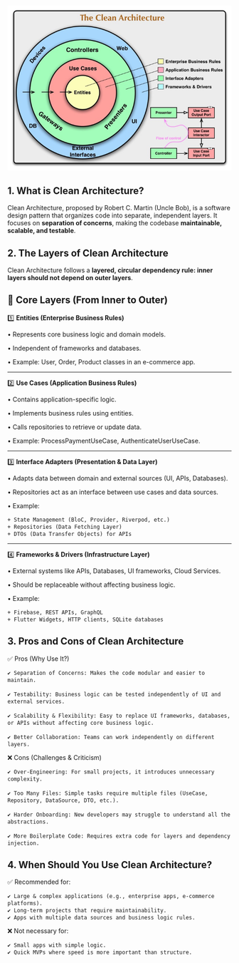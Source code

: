 ![Clean Architecture](https://github.com/tran-huy-phuc/architecture/blob/main/clean-achitecture/introduction/images/clean-architecture.png)

## 1. What is Clean Architecture?

Clean Architecture, proposed by Robert C. Martin (Uncle Bob), is a software design pattern that organizes code into separate, independent layers. It focuses on **separation of concerns**, making the codebase **maintainable, scalable, and testable**.

## 2. The Layers of Clean Architecture

Clean Architecture follows a **layered, circular dependency rule: inner layers should not depend on outer layers**.

## 📌 Core Layers (From Inner to Outer)

1️⃣ **Entities (Enterprise Business Rules)**

• Represents core business logic and domain models.

• Independent of frameworks and databases.

• Example: User, Order, Product classes in an e-commerce app.

---

2️⃣ **Use Cases (Application Business Rules)**

• Contains application-specific logic.

• Implements business rules using entities.

• Calls repositories to retrieve or update data.

• Example: ProcessPaymentUseCase, AuthenticateUserUseCase.

---

3️⃣ **Interface Adapters (Presentation & Data Layer)**

• Adapts data between domain and external sources (UI, APIs, Databases).

• Repositories act as an interface between use cases and data sources.

• Example:

    + State Management (BloC, Provider, Riverpod, etc.)
    + Repositories (Data Fetching Layer)
    + DTOs (Data Transfer Objects) for APIs

---

4️⃣ **Frameworks & Drivers (Infrastructure Layer)**

• External systems like APIs, Databases, UI frameworks, Cloud Services.

• Should be replaceable without affecting business logic.

• Example:

    + Firebase, REST APIs, GraphQL
    + Flutter Widgets, HTTP clients, SQLite databases

## 3. Pros and Cons of Clean Architecture

✅ Pros (Why Use It?)

    ✔ Separation of Concerns: Makes the code modular and easier to maintain.

    ✔ Testability: Business logic can be tested independently of UI and external services.

    ✔ Scalability & Flexibility: Easy to replace UI frameworks, databases, or APIs without affecting core business logic.

    ✔ Better Collaboration: Teams can work independently on different layers.

❌ Cons (Challenges & Criticism)

    ✔ Over-Engineering: For small projects, it introduces unnecessary complexity.

    ✔ Too Many Files: Simple tasks require multiple files (UseCase, Repository, DataSource, DTO, etc.).

    ✔ Harder Onboarding: New developers may struggle to understand all the abstractions.

    ✔ More Boilerplate Code: Requires extra code for layers and dependency injection.

## 4. When Should You Use Clean Architecture?

✅ Recommended for:

	✔ Large & complex applications (e.g., enterprise apps, e-commerce platforms).
	✔ Long-term projects that require maintainability.
	✔ Apps with multiple data sources and business logic rules.

❌ Not necessary for:

	✔ Small apps with simple logic.
	✔ Quick MVPs where speed is more important than structure.